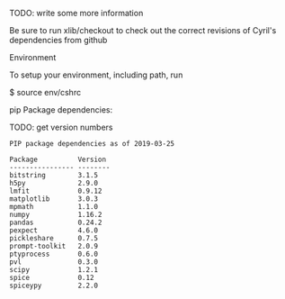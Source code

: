 TODO: write some more information

Be sure to run xlib/checkout to check out the correct revisions of Cyril's dependencies from github


Environment

To setup your environment, including path, run

$ source env/cshrc

pip Package dependencies:

TODO: get version numbers

```
PIP package dependencies as of 2019-03-25

Package          Version 
---------------- --------
bitstring        3.1.5   
h5py             2.9.0   
lmfit            0.9.12  
matplotlib       3.0.3   
mpmath           1.1.0   
numpy            1.16.2  
pandas           0.24.2  
pexpect          4.6.0   
pickleshare      0.7.5   
prompt-toolkit   2.0.9   
ptyprocess       0.6.0   
pvl              0.3.0   
scipy            1.2.1   
spice            0.12    
spiceypy         2.2.0   
```
